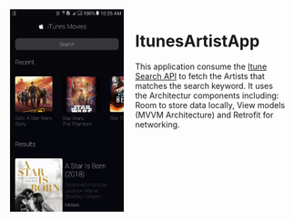 <img src="/images/previewgif.gif" width="200" align="left" hspace = "20">

# ItunesArtistApp

This application consume the [Itune Search API](https://affiliate.itunes.apple.com/resources/documentation/itunes-store-web-service-search-api/)
to fetch the Artists that matches the search keyword. It uses the Architectur components including: Room to store data locally, View models (MVVM Architecture) 
and Retrofit for networking.
